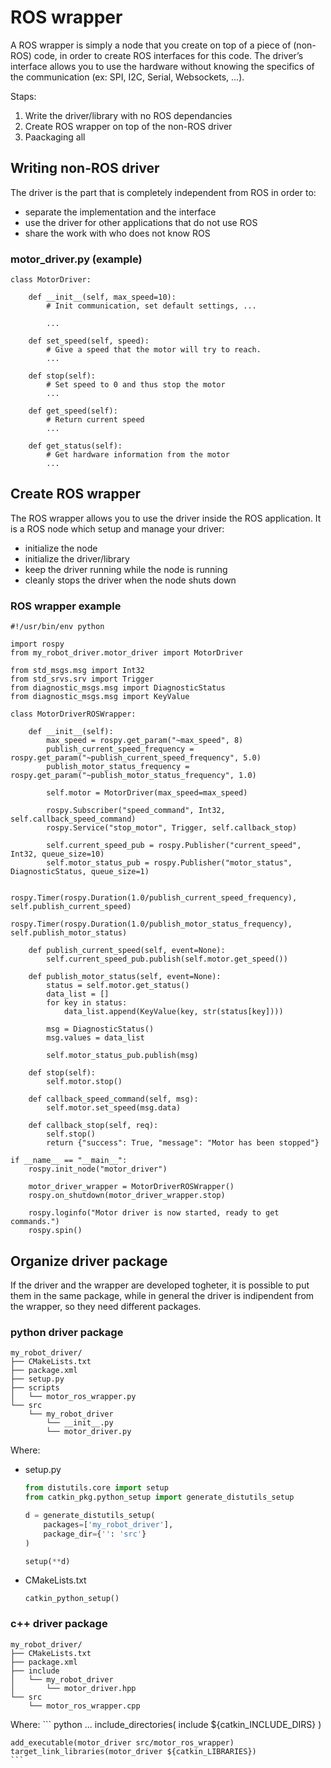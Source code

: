 # ROS wrapper

A ROS wrapper is simply a node that you create on top of a piece of (non-ROS) code, in order to create ROS interfaces for this code.
The driver’s interface allows you to use the hardware without knowing the specifics of the communication (ex: SPI, I2C, Serial, Websockets, …).

Staps:
1. Write the driver/library with no ROS dependancies
2. Create ROS wrapper on top of the non-ROS driver
3. Paackaging all


## Writing non-ROS driver
The driver is the part that is completely independent from ROS in order to:
- separate the implementation and the interface
- use the driver for other applications that do not use ROS
- share the work with who does not know ROS


### motor_driver.py (example)

``` python3
class MotorDriver:

    def __init__(self, max_speed=10):
        # Init communication, set default settings, ...

        ...

    def set_speed(self, speed):
        # Give a speed that the motor will try to reach.
        ...

    def stop(self):
        # Set speed to 0 and thus stop the motor
        ...

    def get_speed(self):
        # Return current speed
        ...

    def get_status(self):
        # Get hardware information from the motor
        ...

```




## Create ROS wrapper
The ROS wrapper allows you to use the driver inside the ROS application. It is a ROS node which setup and manage your driver:
- initialize the node
- initialize the driver/library
- keep the driver running while the node is running
- cleanly stops the driver when the node shuts down



### ROS wrapper example

``` python3
#!/usr/bin/env python

import rospy
from my_robot_driver.motor_driver import MotorDriver

from std_msgs.msg import Int32
from std_srvs.srv import Trigger
from diagnostic_msgs.msg import DiagnosticStatus
from diagnostic_msgs.msg import KeyValue

class MotorDriverROSWrapper:

    def __init__(self):
        max_speed = rospy.get_param("~max_speed", 8)
        publish_current_speed_frequency = rospy.get_param("~publish_current_speed_frequency", 5.0)
        publish_motor_status_frequency = rospy.get_param("~publish_motor_status_frequency", 1.0)
        
        self.motor = MotorDriver(max_speed=max_speed)

        rospy.Subscriber("speed_command", Int32, self.callback_speed_command)
        rospy.Service("stop_motor", Trigger, self.callback_stop)

        self.current_speed_pub = rospy.Publisher("current_speed", Int32, queue_size=10)
        self.motor_status_pub = rospy.Publisher("motor_status", DiagnosticStatus, queue_size=1)

        rospy.Timer(rospy.Duration(1.0/publish_current_speed_frequency), self.publish_current_speed)
        rospy.Timer(rospy.Duration(1.0/publish_motor_status_frequency), self.publish_motor_status)

    def publish_current_speed(self, event=None):
        self.current_speed_pub.publish(self.motor.get_speed())

    def publish_motor_status(self, event=None):
        status = self.motor.get_status()
        data_list = []
        for key in status:
            data_list.append(KeyValue(key, str(status[key])))

        msg = DiagnosticStatus()
        msg.values = data_list

        self.motor_status_pub.publish(msg)

    def stop(self):
        self.motor.stop()

    def callback_speed_command(self, msg):
        self.motor.set_speed(msg.data)
        
    def callback_stop(self, req):
        self.stop()
        return {"success": True, "message": "Motor has been stopped"}

if __name__ == "__main__":
    rospy.init_node("motor_driver")

    motor_driver_wrapper = MotorDriverROSWrapper()
    rospy.on_shutdown(motor_driver_wrapper.stop)

    rospy.loginfo("Motor driver is now started, ready to get commands.")
    rospy.spin()

```


## Organize driver package
If the driver and the wrapper are developed togheter, it is possible to put them in the same package, while in general the driver is indipendent from the wrapper, so they need different packages.

### python driver package

```
my_robot_driver/
├── CMakeLists.txt
├── package.xml
├── setup.py
├── scripts
│   └── motor_ros_wrapper.py
└── src
    └── my_robot_driver
        └── __init__.py
        └── motor_driver.py
```

Where:
* setup.py
    ``` python
    from distutils.core import setup
    from catkin_pkg.python_setup import generate_distutils_setup

    d = generate_distutils_setup(
        packages=['my_robot_driver'],
        package_dir={'': 'src'}
    )

    setup(**d)
    ```

* CMakeLists.txt
    ```
    catkin_python_setup()
    ```


### c++ driver package

```
my_robot_driver/
├── CMakeLists.txt
├── package.xml
├── include
│   └── my_robot_driver
│       └── motor_driver.hpp
└── src
    └── motor_ros_wrapper.cpp
```

Where:
    ``` python
    ...
    include_directories(
    include
    ${catkin_INCLUDE_DIRS}
    )

    add_executable(motor_driver src/motor_ros_wrapper)
    target_link_libraries(motor_driver ${catkin_LIBRARIES})
    ```



